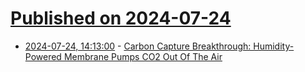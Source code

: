 # [Published on 2024-07-24](index.md)

* [2024-07-24, 14:13:00](https://soylentnews.org/article.pl?sid=24/07/23/0026236&from=rss) - [Carbon Capture Breakthrough: Humidity-Powered Membrane Pumps CO2 Out Of The Air](https://soylentnews.org/article.pl?sid=24/07/23/0026236&from=rss)
